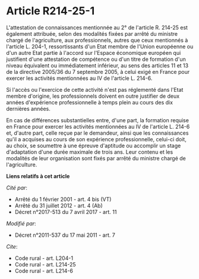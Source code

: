 # Article R214-25-1

L'attestation de connaissances mentionnée au 2° de l'article R. 214-25 est également attribuée, selon des modalités fixées
par arrêté du ministre chargé de l'agriculture, aux professionnels, autres que ceux mentionnés à l'article L. 204-1,
ressortissants d'un Etat membre de l'Union européenne ou d'un autre Etat partie à l'accord sur l'Espace économique européen
qui justifient d'une attestation de compétence ou d'un titre de formation d'un niveau équivalent ou immédiatement inférieur,
au sens des articles 11 et 13 de la directive 2005/36 du 7 septembre 2005, à celui exigé en France pour exercer les activités
mentionnées au IV de l'article L. 214-6. 

Si l'accès ou l'exercice de cette activité n'est pas réglementé dans l'Etat membre d'origine, les professionnels doivent en
outre justifier de deux années d'expérience professionnelle à temps plein au cours des dix dernières années. 

En cas de différences substantielles entre, d'une part, la formation requise en France pour exercer les activités mentionnées
au IV de l'article L. 214-6 et, d'autre part, celle reçue par le demandeur, ainsi que les connaissances qu'il a acquises au
cours de son expérience professionnelle, celui-ci doit, au choix, se soumettre à une épreuve d'aptitude ou accomplir un stage
d'adaptation d'une durée maximale de trois ans. Leur contenu et les modalités de leur organisation sont fixés par arrêté du
ministre chargé de l'agriculture.

**Liens relatifs à cet article**

_Cité par_:

  - Arrêté du 1 février 2001 - art. 4 bis (VT)
  - Arrêté du 31 juillet 2012 - art. 4 (Ab)
  - Décret n°2017-513 du 7 avril 2017 - art. 11

_Modifié par_:

  - Décret n°2011-537 du 17 mai 2011 - art. 7

_Cite_:

  - Code rural - art. L204-1
  - Code rural - art. L214-25
  - Code rural - art. L214-6
